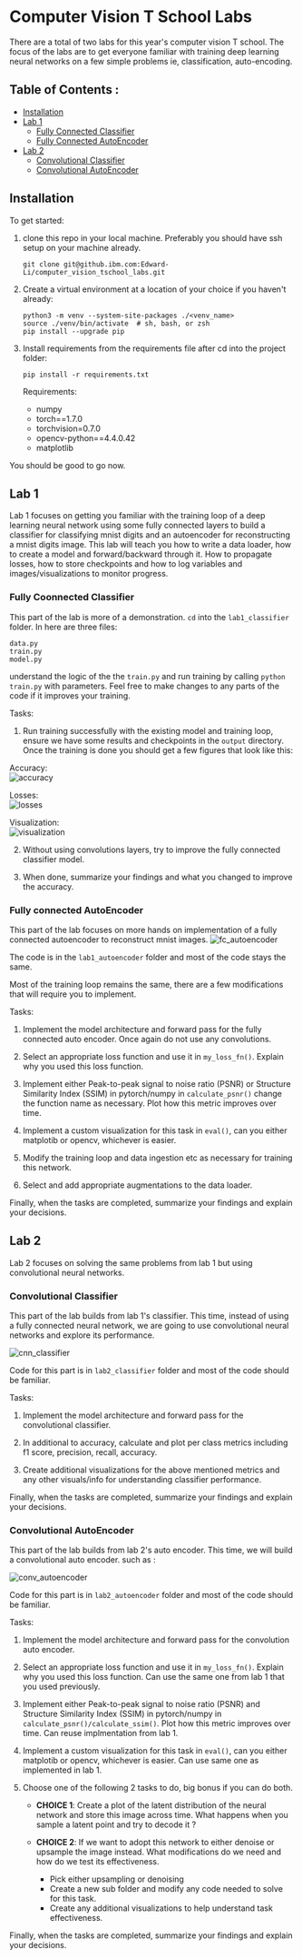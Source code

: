 # Computer Vision T School Labs

There are a total of two labs for this year's computer vision T school. The focus of the labs are to get everyone familiar with training deep learning neural networks on a few simple problems ie, classification, auto-encoding.  

## Table of Contents :

-  [Installation](#installation)
-  [Lab 1](#Lab_1)
	*  [Fully Connected Classifier](#Fully_Connected_Classifier)
    *  [Fully Connected AutoEncoder](#Fully_Connected_Autoencoder)
-  [Lab 2](#Lab_2)
	*  [Convolutional Classifier](#Convolutional_Classifier)
    *  [Convolutional AutoEncoder](#Convolutional_Autoencoder)


## Installation 

To get started:  
1. clone this repo in your local machine. Preferably you should have ssh setup on your machine already.

    `git clone git@github.ibm.com:Edward-Li/computer_vision_tschool_labs.git`

2. Create a virtual environment at a location of your choice if you haven't already:
    
    ```
    python3 -m venv --system-site-packages ./<venv_name>
    source ./venv/bin/activate  # sh, bash, or zsh
    pip install --upgrade pip
    ```

3. Install requirements from the requirements file after cd into the project folder:

    `pip install -r requirements.txt`
    
     Requirements:
   
      *  numpy  
      *  torch==1.7.0  
      *  torchvision=0.7.0  
      *  opencv-python==4.4.0.42
      *  matplotlib
   
You should be good to go now. 

## Lab 1 

Lab 1 focuses on getting you familiar with the training loop of a deep learning neural network using some fully connected layers to build a classifier for classifying mnist digits and an autoencoder for reconstructing a mnist digits image. This lab will teach you how to write a data loader, how to create a model and forward/backward through it. How to propagate losses, how to store checkpoints and how to log variables and images/visualizations to monitor progress.

### Fully Coonnected Classifier

This part of the lab is more of a demonstration. `cd` into the `lab1_classifier` folder. In here are three files:

```
data.py
train.py
model.py
```

understand the logic of the the `train.py` and run training by calling `python train.py` with parameters. Feel free to make changes to any parts of the code if it improves your training. 

Tasks:
1. Run training successfully with the existing model and training loop, ensure we have some results and checkpoints in the `output` directory.
Once the training is done you should get a few figures that look like this:
   
Accuracy:  
![accuracy](./docs/accuracy.png)

Losses:  
![losses](./docs/loss_charts.png)

Visualization:  
![visualization](./docs/visualization.png)

2. Without using convolutions layers, try to improve the fully connected classifier model. 

3. When done, summarize your findings and what you changed to improve the accuracy. 


### Fully connected AutoEncoder 

This part of the lab focuses on more hands on implementation of a fully connected autoencoder to reconstruct mnist images.
![fc_autoencoder](./docs/linear_autoencoder.png)

The code is in the `lab1_autoencoder` folder and most of the code stays the same. 

Most of the training loop remains the same, there are a few modifications that will require you to implement. 

Tasks:

1. Implement the model architecture and forward pass for the fully connected auto encoder. Once again do not use any convolutions. 

2. Select an appropriate loss function and use it in `my_loss_fn()`. Explain why you used this loss function. 

3. Implement either Peak-to-peak signal to noise ratio (PSNR) or Structure Similarity Index (SSIM) in pytorch/numpy in `calculate_psnr()` change the function name as necessary. Plot how this metric improves over time. 

4. Implement a custom visualization for this task in `eval()`, can you either matplotib or opencv, whichever is easier.  

5. Modify the training loop and data ingestion etc as necessary for training this network. 

6. Select and add appropriate augmentations to the data loader. 

Finally, when the tasks are completed, summarize your findings and explain your decisions. 


## Lab 2

Lab 2 focuses on solving the same problems from lab 1 but using convolutional neural networks. 

### Convolutional Classifier

This part of the lab builds from lab 1's classifier. This time, instead of using a fully connected neural network, we are going to use convolutional neural networks and explore its performance. 

![cnn_classifier](./docs/cnn_classifier.png)

Code for this part is in `lab2_classifier` folder and most of the code should be familiar. 

Tasks:

1. Implement the model architecture and forward pass for the convolutional classifier. 

2. In additional to accuracy, calculate and plot per class metrics including f1 score, precision, recall, accuracy. 

3. Create additional visualizations for the above mentioned metrics and any other visuals/info for understanding classifier performance. 

Finally, when the tasks are completed, summarize your findings and explain your decisions. 


### Convolutional AutoEncoder 

This part of the lab builds from lab 2's auto encoder. This time, we will build a convolutional auto encoder. such as :

![conv_autoencoder](./docs/conv_autoencoder.png)

Code for this part is in `lab2_autoencoder` folder and most of the code should be familiar. 

Tasks:

1. Implement the model architecture and forward pass for the convolution auto encoder.

2. Select an appropriate loss function and use it in `my_loss_fn()`. Explain why you used this loss function. Can use the same one from lab 1 that you used previously.

3. Implement either Peak-to-peak signal to noise ratio (PSNR) and Structure Similarity Index (SSIM) in pytorch/numpy in `calculate_psnr()/calculate_ssim()`. Plot how this metric improves over time. Can reuse implmentation from lab 1. 

4. Implement a custom visualization for this task in `eval()`, can you either matplotib or opencv, whichever is easier.  Can use same one as implemented in lab 1. 

5. Choose one of the following 2 tasks to do, big bonus if you can do both. 

   -  **CHOICE 1**: Create a plot of the latent distribution of the neural network and store this image across time. What happens when you sample a latent point and try to decode it ?
      
   -  **CHOICE 2**: If we want to adopt this network to either denoise or upsample the image instead. What modifications do we need and how do we test its effectiveness.
      *  Pick either upsampling or denoising 
      *  Create a new sub folder and modify any code needed to solve for this task. 
      *  Create any additional visualizations to help understand task effectiveness. 

Finally, when the tasks are completed, summarize your findings and explain your decisions. 

